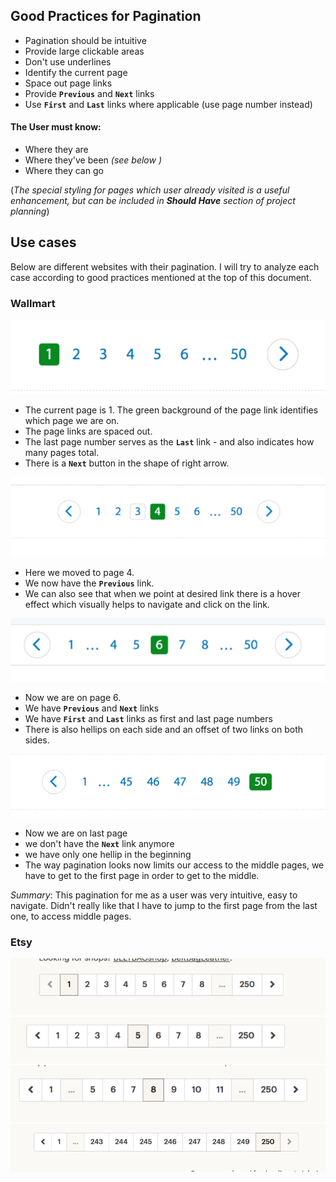 ## Good Practices for Pagination
+ Pagination should be intuitive
+ Provide large clickable areas
+ Don't use underlines
+ Identify the current page
+ Space out page links
+ Provide **`Previous`** and **`Next`** links
+ Use **`First`** and **`Last`** links where applicable (use page number instead)

#### The User must know:
+ Where they are
+ Where they've been *(see below )*
+ Where they can go

(*The special styling for pages which user already visited is a useful enhancement, but can be included in **Should Have**
section of project planning*)

## Use cases
Below are different websites with their pagination. I will try to analyze each case according to good practices mentioned at the top of this document.

### Wallmart

<img src="images/wallmart/first_page1.png">

- The current page is 1. The green background of the page link identifies which page we are on.
- The page links are spaced out.
- The last page number serves as the **`Last`** link - and also indicates how many pages total.
- There is a **`Next`** button in the shape of right arrow.

<img src="images/wallmart/middle1.png">

- Here we moved to page 4. 
- We now have the **`Previous`** link.
- We can also see that when we point at desired link there is a hover effect which visually helps to navigate and click on the link.

<img src="images/wallmart/hellips1.png">

- Now we are on page 6.
- We have **`Previous`** and **`Next`** links
- We have **`First`** and **`Last`** links as first and last page numbers
- There is also hellips on each side and an offset of two links on both sides.

<img src="images/wallmart/last_page1.png">

- Now we are on last page
- we don't have the **`Next`** link anymore
- we have only one hellip in the beginning
- The way pagination looks now limits our access to the middle pages, we have to get to the first page in order to get to the middle. 

*Summary*: This pagination for me as a user was very intuitive, easy to navigate. Didn't really like that I have to jump to the first page from the last one, to access middle pages.

### Etsy

<img src="images/etsy/first_page1.png">

<img src="images/etsy/middle1.png">

<img src="images/etsy/hellips1.png">

<img src="images/etsy/last_page1.png">
